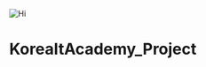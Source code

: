 ![Hi](https://user-images.githubusercontent.com/70326085/105272104-092fea80-5bdc-11eb-8319-d0c0ac09bafa.gif)
# KoreaItAcademy_Project
